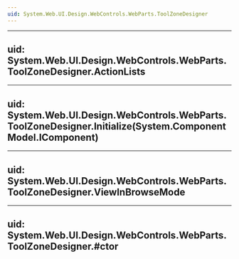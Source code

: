 ```yaml
---
uid: System.Web.UI.Design.WebControls.WebParts.ToolZoneDesigner
---
```


---
uid: System.Web.UI.Design.WebControls.WebParts.ToolZoneDesigner.ActionLists
---

---
uid: System.Web.UI.Design.WebControls.WebParts.ToolZoneDesigner.Initialize(System.ComponentModel.IComponent)
---

---
uid: System.Web.UI.Design.WebControls.WebParts.ToolZoneDesigner.ViewInBrowseMode
---

---
uid: System.Web.UI.Design.WebControls.WebParts.ToolZoneDesigner.#ctor
---

